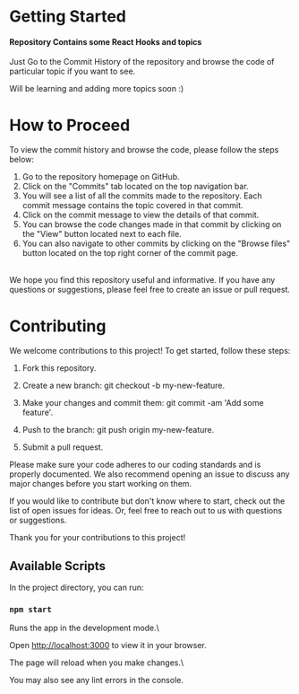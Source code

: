# Getting Started 
<h4>Repository Contains some React Hooks and topics </h4>
<p>Just Go to the Commit History of the repository and browse the code of particular topic if you want to see.<br></p>
Will be learning and adding more topics soon :)

# How to Proceed
To view the commit history and browse the code, please follow the steps below:

1. Go to the repository homepage on GitHub.
2. Click on the "Commits" tab located on the top navigation bar.
3. You will see a list of all the commits made to the repository. Each commit message contains the topic covered in that commit.
4. Click on the commit message to view the details of that commit.
5. You can browse the code changes made in that commit by clicking on the "View" button located next to each file.
6. You can also navigate to other commits by clicking on the "Browse files" button located on the top right corner of the commit page.
<br>
We hope you find this repository useful and informative. If you have any questions or suggestions, please feel free to create an issue or pull request.

# Contributing

We welcome contributions to this project! To get started, follow these steps:
1. Fork this repository.

2. Create a new branch: git checkout -b my-new-feature.

3. Make your changes and commit them: git commit -am 'Add some feature'.

4. Push to the branch: git push origin my-new-feature.

5. Submit a pull request.

Please make sure your code adheres to our coding standards and is properly documented. We also recommend opening an issue to discuss any major changes before you start working on them.

If you would like to contribute but don't know where to start, check out the list of open issues for ideas. Or, feel free to reach out to us with questions or suggestions.

Thank you for your contributions to this project!

## Available Scripts

In the project directory, you can run:

### `npm start`

Runs the app in the development mode.\

Open [http://localhost:3000](http://localhost:3000) to view it in your browser.

The page will reload when you make changes.\

You may also see any lint errors in the console.
